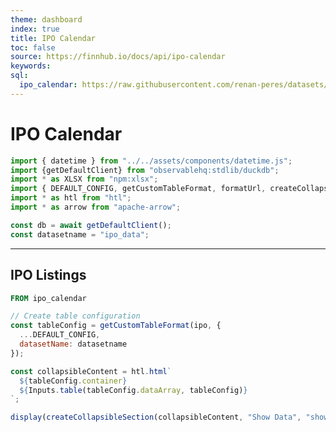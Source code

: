 ```yaml
---
theme: dashboard
index: true
title: IPO Calendar
toc: false
source: https://finnhub.io/docs/api/ipo-calendar
keywords: 
sql:
  ipo_calendar: https://raw.githubusercontent.com/renan-peres/datasets/refs/heads/master/data/finance/ipo_calendar.parquet
---
```


# IPO Calendar

```js
import { datetime } from "../../assets/components/datetime.js";
import {getDefaultClient} from "observablehq:stdlib/duckdb";
import * as XLSX from "npm:xlsx";
import { DEFAULT_CONFIG, getCustomTableFormat, formatUrl, createCollapsibleSection } from "../../assets/components/tableFormatting.js";
import * as htl from "htl";
import * as arrow from "apache-arrow";

const db = await getDefaultClient();
const datasetname = "ipo_data";
```

<div class="datetime-container">
  <div id="datetime"></div>
</div>

---

## IPO Listings

```sql id=ipo display=false
FROM ipo_calendar
```

```js
// Create table configuration
const tableConfig = getCustomTableFormat(ipo, {
  ...DEFAULT_CONFIG,
  datasetName: datasetname
});

const collapsibleContent = htl.html`
  ${tableConfig.container}
  ${Inputs.table(tableConfig.dataArray, tableConfig)}
`;

display(createCollapsibleSection(collapsibleContent, "Show Data", "show"));
```